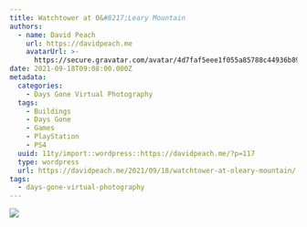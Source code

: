 ```yaml
---
title: Watchtower at O&#8217;Leary Mountain
authors:
  - name: David Peach
    url: https://davidpeach.me
    avatarUrl: >-
      https://secure.gravatar.com/avatar/4d7faf5eee1f055a85788c44936b8995eaab6dfb004e7854ec747ccb272e91ee?s=96&d=mm&r=g
date: 2021-09-18T09:08:00.000Z
metadata:
  categories:
    - Days Gone Virtual Photography
  tags:
    - Buildings
    - Days Gone
    - Games
    - PlayStation
    - PS4
  uuid: 11ty/import::wordpress::https://davidpeach.me/?p=117
  type: wordpress
  url: https://davidpeach.me/2021/09/18/watchtower-at-oleary-mountain/
tags:
  - days-gone-virtual-photography
---
```

[![](/assets/Watchtower-1536x864-aWKP2wNEnwJZ.jpg)](/assets/Watchtower-1536x864-aWKP2wNEnwJZ.jpg)
